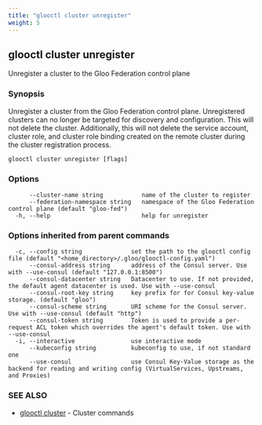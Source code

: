 ```yaml
---
title: "glooctl cluster unregister"
weight: 5
---
```

## glooctl cluster unregister

Unregister a cluster to the Gloo Federation control plane

### Synopsis

Unregister a cluster from the Gloo Federation control plane. Unregistered clusters can no longer be targeted for discovery and configuration. This will not delete the cluster. Additionally, this will not delete the service account, cluster role, and cluster role binding created on the remote cluster during the cluster registration process.

```
glooctl cluster unregister [flags]
```

### Options

```
      --cluster-name string           name of the cluster to register
      --federation-namespace string   namespace of the Gloo Federation control plane (default "gloo-fed")
  -h, --help                          help for unregister
```

### Options inherited from parent commands

```
  -c, --config string              set the path to the glooctl config file (default "<home_directory>/.gloo/glooctl-config.yaml")
      --consul-address string      address of the Consul server. Use with --use-consul (default "127.0.0.1:8500")
      --consul-datacenter string   Datacenter to use. If not provided, the default agent datacenter is used. Use with --use-consul
      --consul-root-key string     key prefix for for Consul key-value storage. (default "gloo")
      --consul-scheme string       URI scheme for the Consul server. Use with --use-consul (default "http")
      --consul-token string        Token is used to provide a per-request ACL token which overrides the agent's default token. Use with --use-consul
  -i, --interactive                use interactive mode
      --kubeconfig string          kubeconfig to use, if not standard one
      --use-consul                 use Consul Key-Value storage as the backend for reading and writing config (VirtualServices, Upstreams, and Proxies)
```

### SEE ALSO

* [glooctl cluster](../glooctl_cluster)	 - Cluster commands

